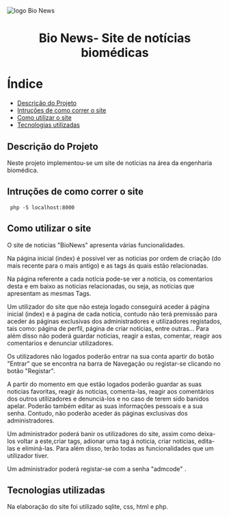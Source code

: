 ![logo Bio News](https://user-images.githubusercontent.com/118399256/206913289-bd0e45d2-d8cf-477b-9c9a-59b6c63b474c.jpg) 
<h1 align="center"> Bio News- Site de notícias biomédicas</h1>

# Índice 
* [Descrição do Projeto](#descrição-do-projeto)
* [Intruções de como correr o site](#intruções-de-como-correr-o-site)
* [Como utilizar o site](#como-utilizar-o-site)
* [Tecnologias utilizadas](#tecnologias-utilizadas)


<h2 align="left"> Descrição do Projeto</h1>
<p>Neste projeto implementou-se um site de notícias na área da engenharia biomédica.<p>

<h2 align="left"> Intruções de como correr o site </h2>
<code> php -S localhost:8000</code>

<h2 align="left"> Como utilizar o site</h2>
<p> O site de noticias "BioNews" apresenta várias funcionalidades.<p>
<p> Na página inicial (index) é possivel ver as noticias por ordem de criação (do mais recente para o mais antigo) e as tags ás quais estão relacionadas.<p>
<p> Na página referente a cada notícia pode-se ver a noticia, os comentarios desta e em baixo as noticias relacionadas, ou seja, as notícias que apresentam 
as mesmas Tags.<p>
<p> Um utilizador do site que não esteja logado conseguirá aceder á página inicial (index) e á pagina de cada noticia, 
contudo não terá premissão para aceder ás páginas exclusivas dos administradores e utilizadores registados, tais como: página de perfil, 
página de criar notícias, entre outras... Para além disso não poderá guardar noticias, reagir a estas, comentar, reagir aos comentarios e 
denunciar utilizadores.<p>
<p> Os utilizadores não logados poderão entrar na sua conta apartir do botão "Entrar" que se encontra na barra de Navegação ou registar-se clicando no botão
"Registar".<p>
<p> A partir do momento em que estão logados poderão guardar as suas noticias favoritas, reagir ás noticias, comenta-las, reagir aos comentários dos 
outros utilizadores e denunciá-los e no caso de terem sido banidos apelar. Poderão também editar as suas informações pessoais e a sua senha. Contudo,
não poderão aceder ás páginas exclusivas dos administradores.<p>
<p> Um administrador poderá banir os utilizadores do site, assim como deixa-los voltar a este,criar tags, adionar uma tag á noticia, criar noticias, edita-las e eliminá-las. Para além disso,
terão todas as funcionalidades que um utilizador tiver.<p>
<p> Um administrador poderá registar-se com a senha "admcode" .<p>

<h2 align="left"> Tecnologias utilizadas</h2>
<p>Na elaboração do site foi utilizado sqlite, css, html e php.<p>



